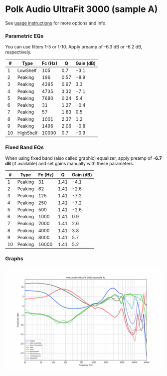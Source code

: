 # Polk Audio UltraFit 3000 (sample A)
See [usage instructions](https://github.com/jaakkopasanen/AutoEq#usage) for more options and info.

### Parametric EQs
You can use filters 1-5 or 1-10. Apply preamp of -6.3 dB or -6.2 dB, respectively.

|   # | Type      |   Fc (Hz) |    Q |   Gain (dB) |
|-----|-----------|-----------|------|-------------|
|   1 | LowShelf  |       105 | 0.7  |        -3.1 |
|   2 | Peaking   |       196 | 0.57 |        -8.9 |
|   3 | Peaking   |      4395 | 0.97 |         3.3 |
|   4 | Peaking   |      4735 | 3.32 |        -7.1 |
|   5 | Peaking   |      7680 | 0.24 |         5.4 |
|   6 | Peaking   |        31 | 1.27 |        -0.4 |
|   7 | Peaking   |        57 | 1.83 |         0.5 |
|   8 | Peaking   |      1001 | 2.37 |         1.2 |
|   9 | Peaking   |      1496 | 2.06 |        -0.8 |
|  10 | HighShelf |     10000 | 0.7  |        -0.9 |

### Fixed Band EQs
When using fixed band (also called graphic) equalizer, apply preamp of **-6.7 dB** (if available) and set gains manually with these parameters.

|   # | Type    |   Fc (Hz) |    Q |   Gain (dB) |
|-----|---------|-----------|------|-------------|
|   1 | Peaking |        31 | 1.41 |        -4.1 |
|   2 | Peaking |        62 | 1.41 |        -2.6 |
|   3 | Peaking |       125 | 1.41 |        -7.2 |
|   4 | Peaking |       250 | 1.41 |        -7.2 |
|   5 | Peaking |       500 | 1.41 |        -2.6 |
|   6 | Peaking |      1000 | 1.41 |         0.9 |
|   7 | Peaking |      2000 | 1.41 |         2.6 |
|   8 | Peaking |      4000 | 1.41 |         3.8 |
|   9 | Peaking |      8000 | 1.41 |         5.7 |
|  10 | Peaking |     16000 | 1.41 |         5.2 |

### Graphs
![](./Polk%20Audio%20UltraFit%203000%20(sample%20A).png)
